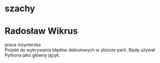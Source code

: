 # szachy
# Radosław Wikrus
praca inżynierska  
Projekt do wykrywania błędów debiutowych w zbiorze parti. 
Będę używał Pythona jako główny język. 
